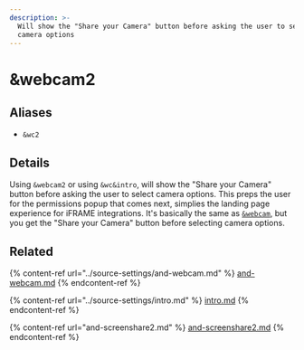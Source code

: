 ```yaml
---
description: >-
  Will show the "Share your Camera" button before asking the user to select
  camera options
---
```


# \&webcam2

## Aliases

* `&wc2`

## Details

Using `&webcam2` or using `&wc&intro`, will show the "Share your Camera" button before asking the user to select camera options. This preps the user for the permissions popup that comes next, simplies the landing page experience for iFRAME integrations. It's basically the same as [`&webcam`](../source-settings/and-webcam.md), but you get the "Share your Camera" button before selecting camera options.

## Related

{% content-ref url="../source-settings/and-webcam.md" %}
[and-webcam.md](../source-settings/and-webcam.md)
{% endcontent-ref %}

{% content-ref url="../source-settings/intro.md" %}
[intro.md](../source-settings/intro.md)
{% endcontent-ref %}

{% content-ref url="and-screenshare2.md" %}
[and-screenshare2.md](and-screenshare2.md)
{% endcontent-ref %}
